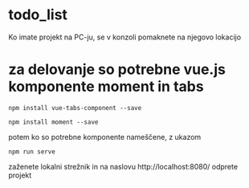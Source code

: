 # todo_list

Ko imate projekt na PC-ju, se v konzoli pomaknete na njegovo lokacijo

# za delovanje so potrebne vue.js komponente moment in tabs

```
npm install vue-tabs-component --save
```
```
npm install moment --save
```
potem ko so potrebne komponente nameščene, z ukazom
```
npm run serve
```
zaženete lokalni strežnik in na naslovu http://localhost:8080/ odprete projekt
